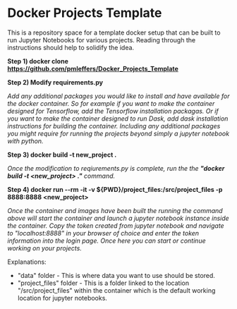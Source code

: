 # Docker Projects Template

This is a repository space for a template docker setup that can be built to run Jupyter Notebooks for various projects. Reading through the instructions should help to solidify the idea.

**Step 1) docker clone https://github.com/pmleffers/Docker_Projects_Template**

**Step 2) Modify requirements.py**

_Add any additional packages you would like to install and have available for the docker container. So for example if you want to make the container designed for Tensorflow, add the Tensorflow installation packagas. Or if you want to make the container designed to run Dask, add dask installation instructions for building the container. Including any additional packages you might require for running the projects beyond simply a jupyter notebook with python._

**Step 3) docker build -t new_project .**

_Once the modification to reqiurements.py is complete, run the the **"docker build -t <new_project> ."** command._

**Step 4) docker run --rm -it -v ${PWD}/project_files:/src/project_files -p 8888:8888 <new_project>**

_Once the container and images have been built the running the command above will start the container and launch a jupyter notebook instance inside the container. Copy the token created from jupyter notebook and navigate to "localhost:8888" in your browser of choice and enter the token information into the login page. Once here you can start or continue working on your projects._

Explanations:
+ "data" folder - This is where data you want to use should be stored.
+ "project_files" folder - This is a folder linked to the location "/src/project_files" within the container which is the default working location for jupyter notebooks. 
 




          



